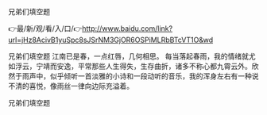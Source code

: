 兄弟们填空题

👉最/新/观/看/入/口/👉http://www.baidu.com/link?url=jHz8AcivB1yuSpc8sJSrNM3GjOR6OSPiMLRbBTcVT1O&wd

兄弟们填空题	江南已是春，一点红唇，几何相思。
每当落起春雨，我的情绪就尤如浮云，宁靖而安逸，平常那些人生得失，生存曲折，诸多不称心都九霄云外。欣然于雨声中，似乎倾听一首淡雅的小诗和一段动听的音乐，我的浑身左右有一种说不清的喜悦，像雨丝一律向边际充溢着。


兄弟们填空题
